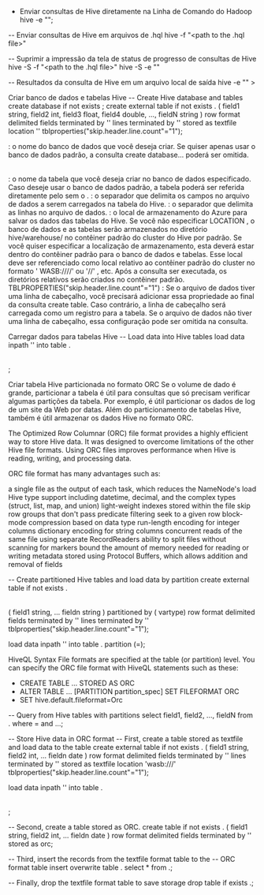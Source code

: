 - Enviar consultas de Hive diretamente na Linha de Comando do Hadoop
hive -e "<hive query>";

-- Enviar consultas de Hive em arquivos de .hql
hive -f "<path to the .hql file>"

-- Suprimir a impressão da tela de status de progresso de consultas de Hive
hive -S -f "<path to the .hql file>"
hive -S -e "<Hive queries>"

-- Resultados da consulta de Hive em um arquivo local de saída
hive -e "<hive query>" > <local path in the head node>

Criar banco de dados e tabelas Hive
-- Create Hive database and tables
create database if not exists <database name>;
create external table if not exists <database name>.<table name>
(
	field1 string, 
	field2 int, 
	field3 float, 
	field4 double, 
	...,
	fieldN string
) 
row format delimited fields terminated by '<field separator>' 
lines terminated by '<line separator>' 
stored as textfile location '<storage location>'
tblproperties("skip.header.line.count"="1");

<database name> : o nome do banco de dados que você deseja criar. Se quiser apenas usar o banco de dados padrão, a consulta create database... poderá ser omitida.
<table name> : o nome da tabela que você deseja criar no banco de dados especificado. Caso deseje usar o banco de dados padrão, a tabela poderá ser referida diretamente pelo <nome da tabela> sem o <nome do banco de dados>.
<field separator> : o separador que delimita os campos no arquivo de dados a serem carregados na tabela do Hive.
<line separator> : o separador que delimita as linhas no arquivo de dados.
<storage location> : o local de armazenamento do Azure para salvar os dados das tabelas do Hive. Se você não especificar LOCATION <local de armazenamento> , o banco de dados e as tabelas serão armazenados no diretório hive/warehouse/ no contêiner padrão do cluster do Hive por padrão. Se você quiser especificar a localização de armazenamento, esta deverá estar dentro do contêiner padrão para o banco de dados e tabelas. Esse local deve ser referenciado como local relativo ao contêiner padrão do cluster no formato ' WASB:///<Directory 1 >/' ou '<WASB:///Directory 1 >/<Directory 2 >/' , etc. Após a consulta ser executada, os diretórios relativos serão criados no contêiner padrão.
TBLPROPERTIES("skip.header.line.count"="1") : Se o arquivo de dados tiver uma linha de cabeçalho, você precisará adicionar essa propriedade ao final da consulta create table. Caso contrário, a linha de cabeçalho será carregada como um registro para a tabela. Se o arquivo de dados não tiver uma linha de cabeçalho, essa configuração pode ser omitida na consulta.

Carregar dados para tabelas Hive
-- Load data into Hive tables
load data inpath '<path to data>'
into table <database name>.<table name>;

Criar tabela Hive particionada no formato ORC
Se o volume de dado é grande, particionar a tabela é útil para consultas que só 
precisam verificar algumas partições da tabela. Por exemplo, é útil particionar
os dados de log de um site da Web por datas.
Além do particionamento de tabelas Hive, também é útil armazenar os dados Hive
no formato ORC.

The Optimized Row Columnar (ORC) file format provides a highly efficient way to
store Hive data. It was designed to overcome limitations of the other Hive file
formats. Using ORC files improves performance when Hive is reading, writing, and
processing data.

ORC file format has many advantages such as:

a single file as the output of each task, which reduces the NameNode's load
Hive type support including datetime, decimal, and the complex types (struct, list, map, and union)
light-weight indexes stored within the file
skip row groups that don't pass predicate filtering
seek to a given row
block-mode compression based on data type
run-length encoding for integer columns
dictionary encoding for string columns
concurrent reads of the same file using separate RecordReaders
ability to split files without scanning for markers
bound the amount of memory needed for reading or writing
metadata stored using Protocol Buffers, which allows addition and removal of fields

-- Create partitioned Hive tables and load data by partition
create external table if not exists <database name>.<table name>
(
	field1 string,
	...
	fieldn string
)
partitioned by (<partitionfieldname> vartype)
row format delimited fields terminated by '<field separator>'
lines terminated by '<line separator>'
tblproperties("skip.header.line.count"="1");

load data inpath '<path to the source file>'
into table <database name>.<partitioned table name> 
partition (<partitionfieldname>=<partitionfieldvalue>);

HiveQL Syntax
File formats are specified at the table (or partition) level. You can specify
the ORC file format with HiveQL statements such as these:

- CREATE TABLE ... STORED AS ORC
- ALTER TABLE ... [PARTITION partition_spec] SET FILEFORMAT ORC
- SET hive.default.fileformat=Orc

-- Query from Hive tables with partitions
select 
	field1, field2, ..., fieldN
from <database name>.<partitioned table name> 
where <partitionfieldname>=<partitionfieldvalue> and ...;

-- Store Hive data in ORC format
-- First, create a table stored as textfile and load data to the table
create external table if not exists <database name>.<external textfile table name>
(
	field1 string,
	field2 int,
	...
	fieldn date
)
row format delimited fields terminated by '<field separator>' 
lines terminated by '<line separator>' stored as textfile 
location 'wasb:///<directory in azure blob>'
tblproperties("skip.header.line.count"="1");

load data inpath '<path to the source file>'
into table <database name>.<table name>;

-- Second, create a table stored as ORC.
create table if not exists <database name>.<orc table name> 
(
	field1 string,
	field2 int,
	...
	fieldn date
) 
row format delimited fields terminated by '<field separator>'
stored as orc;

-- Third, insert the records from the textfile format table to the
-- ORC format table
insert overwrite table <database name>.<orc table name>
select * from <database name>.<external textfile table name>;

-- Finally, drop the textfile format table to save storage
drop table if exists <database name>.<external textfile table name>;

